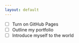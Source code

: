```yaml
---
layout: default
---
```

- [ ] Turn on GitHub Pages
- [ ] Outline my portfolio
- [ ] Introduce myself to the world
